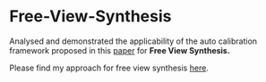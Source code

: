 # Free-View-Synthesis

Analysed and demonstrated the applicability of the auto calibration framework proposed in this [paper](https://github.com/varshapendyala/Free-View-Synthesis/blob/master/Auto_calibration.pdf) for **Free View Synthesis.**

Please find my approach for free view synthesis [here](https://github.com/varshapendyala/Free-View-Synthesis/blob/master/Free%20view%20synthesis.pdf).
